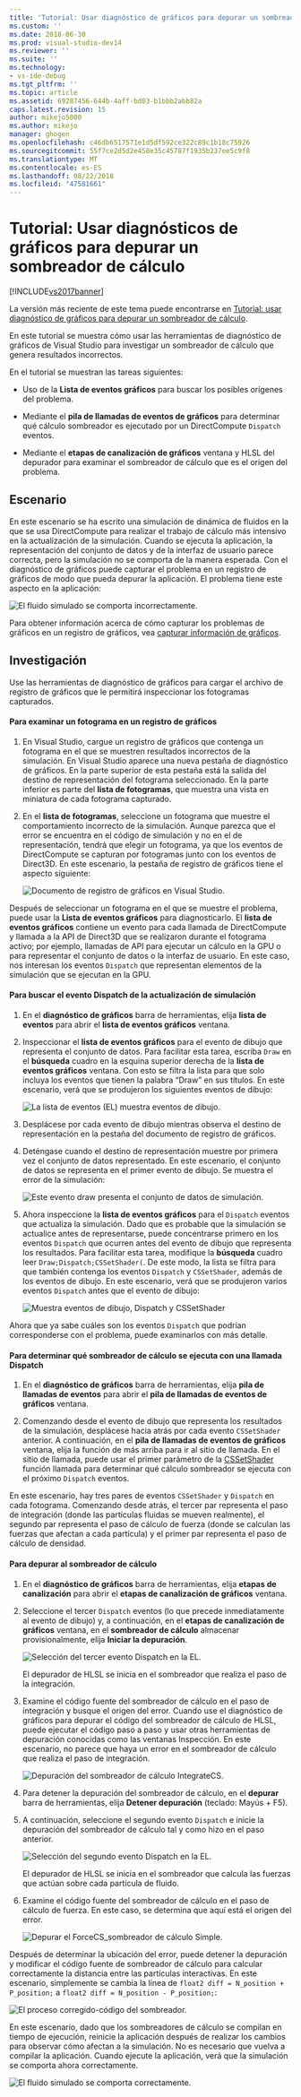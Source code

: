 ```yaml
---
title: 'Tutorial: Usar diagnóstico de gráficos para depurar un sombreador de cálculo | Microsoft Docs'
ms.custom: ''
ms.date: 2018-06-30
ms.prod: visual-studio-dev14
ms.reviewer: ''
ms.suite: ''
ms.technology:
- vs-ide-debug
ms.tgt_pltfrm: ''
ms.topic: article
ms.assetid: 69287456-644b-4aff-bd03-b1bbb2abb82a
caps.latest.revision: 15
author: mikejo5000
ms.author: mikejo
manager: ghogen
ms.openlocfilehash: c46db6517571e1d5df592ce322c89c1b18c75926
ms.sourcegitcommit: 55f7ce2d5d2e458e35c45787f1935b237ee5c9f8
ms.translationtype: MT
ms.contentlocale: es-ES
ms.lasthandoff: 08/22/2018
ms.locfileid: "47581661"
---
```

# <a name="walkthrough-using-graphics-diagnostics-to-debug-a-compute-shader"></a>Tutorial: Usar diagnósticos de gráficos para depurar un sombreador de cálculo
[!INCLUDE[vs2017banner](../includes/vs2017banner.md)]

La versión más reciente de este tema puede encontrarse en [Tutorial: usar diagnóstico de gráficos para depurar un sombreador de cálculo](https://docs.microsoft.com/visualstudio/debugger/graphics/walkthrough-using-graphics-diagnostics-to-debug-a-compute-shader).  
  
En este tutorial se muestra cómo usar las herramientas de diagnóstico de gráficos de Visual Studio para investigar un sombreador de cálculo que genera resultados incorrectos.  
  
 En el tutorial se muestran las tareas siguientes:  
  
-   Uso de la **Lista de eventos gráficos** para buscar los posibles orígenes del problema.  
  
-   Mediante el **pila de llamadas de eventos de gráficos** para determinar qué cálculo sombreador es ejecutado por un DirectCompute `Dispatch` eventos.  
  
-   Mediante el **etapas de canalización de gráficos** ventana y HLSL del depurador para examinar el sombreador de cálculo que es el origen del problema.  
  
## <a name="scenario"></a>Escenario  
 En este escenario se ha escrito una simulación de dinámica de fluidos en la que se usa DirectCompute para realizar el trabajo de cálculo más intensivo en la actualización de la simulación. Cuando se ejecuta la aplicación, la representación del conjunto de datos y de la interfaz de usuario parece correcta, pero la simulación no se comporta de la manera esperada. Con el diagnóstico de gráficos puede capturar el problema en un registro de gráficos de modo que pueda depurar la aplicación. El problema tiene este aspecto en la aplicación:  
  
 ![El fluido simulado se comporta incorrectamente. ](../debugger/media/gfx-diag-demo-compute-shader-fluid-problem.png "gfx_diag_demo_compute_shader_fluid_problem")  
  
 Para obtener información acerca de cómo capturar los problemas de gráficos en un registro de gráficos, vea [capturar información de gráficos](../debugger/capturing-graphics-information.md).  
  
## <a name="investigation"></a>Investigación  
 Use las herramientas de diagnóstico de gráficos para cargar el archivo de registro de gráficos que le permitirá inspeccionar los fotogramas capturados.  
  
#### <a name="to-examine-a-frame-in-a-graphics-log"></a>Para examinar un fotograma en un registro de gráficos  
  
1.  En Visual Studio, cargue un registro de gráficos que contenga un fotograma en el que se muestren resultados incorrectos de la simulación. En Visual Studio aparece una nueva pestaña de diagnóstico de gráficos. En la parte superior de esta pestaña está la salida del destino de representación del fotograma seleccionado. En la parte inferior es parte del **lista de fotogramas**, que muestra una vista en miniatura de cada fotograma capturado.  
  
2.  En el **lista de fotogramas**, seleccione un fotograma que muestre el comportamiento incorrecto de la simulación. Aunque parezca que el error se encuentra en el código de simulación y no en el de representación, tendrá que elegir un fotograma, ya que los eventos de DirectCompute se capturan por fotogramas junto con los eventos de Direct3D. En este escenario, la pestaña de registro de gráficos tiene el aspecto siguiente:  
  
     ![Documento de registro de gráficos en Visual Studio. ](../debugger/media/gfx-diag-demo-compute-shader-fluid-step-1.png "gfx_diag_demo_compute_shader_fluid_step_1")  
  
 Después de seleccionar un fotograma en el que se muestre el problema, puede usar la **Lista de eventos gráficos** para diagnosticarlo. El **lista de eventos gráficos** contiene un evento para cada llamada de DirectCompute y llamada a la API de Direct3D que se realizaron durante el fotograma activo; por ejemplo, llamadas de API para ejecutar un cálculo en la GPU o para representar el conjunto de datos o la interfaz de usuario. En este caso, nos interesan los eventos `Dispatch` que representan elementos de la simulación que se ejecutan en la GPU.  
  
#### <a name="to-find-the-dispatch-event-for-the-simulation-update"></a>Para buscar el evento Dispatch de la actualización de simulación  
  
1.  En el **diagnóstico de gráficos** barra de herramientas, elija **lista de eventos** para abrir el **lista de eventos gráficos** ventana.  
  
2.  Inspeccionar el **lista de eventos gráficos** para el evento de dibujo que representa el conjunto de datos. Para facilitar esta tarea, escriba `Draw` en el **búsqueda** cuadro en la esquina superior derecha de la **lista de eventos gráficos** ventana. Con esto se filtra la lista para que solo incluya los eventos que tienen la palabra “Draw” en sus títulos. En este escenario, verá que se produjeron los siguientes eventos de dibujo:  
  
     ![La lista de eventos &#40;EL&#41; muestra eventos de dibujo. ](../debugger/media/gfx-diag-demo-compute-shader-fluid-step-2.png "gfx_diag_demo_compute_shader_fluid_step_2")  
  
3.  Desplácese por cada evento de dibujo mientras observa el destino de representación en la pestaña del documento de registro de gráficos.  
  
4.  Deténgase cuando el destino de representación muestre por primera vez el conjunto de datos representado. En este escenario, el conjunto de datos se representa en el primer evento de dibujo. Se muestra el error de la simulación:  
  
     ![Este evento draw presenta el conjunto de datos de simulación. ](../debugger/media/gfx-diag-demo-compute-shader-fluid-step-3.png "gfx_diag_demo_compute_shader_fluid_step_3")  
  
5.  Ahora inspeccione la **lista de eventos gráficos** para el `Dispatch` eventos que actualiza la simulación. Dado que es probable que la simulación se actualice antes de representarse, puede concentrarse primero en los eventos `Dispatch` que ocurren antes del evento de dibujo que representa los resultados. Para facilitar esta tarea, modifique la **búsqueda** cuadro leer `Draw;Dispatch;CSSetShader(`. De este modo, la lista se filtra para que también contenga los eventos `Dispatch` y `CSSetShader`, además de los eventos de dibujo. En este escenario, verá que se produjeron varios eventos `Dispatch` antes que el evento de dibujo:  
  
     ![Muestra eventos de dibujo, Dispatch y CSSetShader](../debugger/media/gfx-diag-demo-compute-shader-fluid-step-4.png "gfx_diag_demo_compute_shader_fluid_step_4")  
  
 Ahora que ya sabe cuáles son los eventos `Dispatch` que podrían corresponderse con el problema, puede examinarlos con más detalle.  
  
#### <a name="to-determine-which-compute-shader-a-dispatch-call-executes"></a>Para determinar qué sombreador de cálculo se ejecuta con una llamada Dispatch  
  
1.  En el **diagnóstico de gráficos** barra de herramientas, elija **pila de llamadas de eventos** para abrir el **pila de llamadas de eventos de gráficos** ventana.  
  
2.  Comenzando desde el evento de dibujo que representa los resultados de la simulación, desplácese hacia atrás por cada evento `CSSetShader` anterior. A continuación, en el **pila de llamadas de eventos de gráficos** ventana, elija la función de más arriba para ir al sitio de llamada. En el sitio de llamada, puede usar el primer parámetro de la [CSSetShader](http://msdn.microsoft.com/library/ff476402.aspx) función llamada para determinar qué cálculo sombreador se ejecuta con el próximo `Dispatch` eventos.  
  
 En este escenario, hay tres pares de eventos `CSSetShader` y `Dispatch` en cada fotograma. Comenzando desde atrás, el tercer par representa el paso de integración (donde las partículas fluidas se mueven realmente), el segundo par representa el paso de cálculo de fuerza (donde se calculan las fuerzas que afectan a cada partícula) y el primer par representa el paso de cálculo de densidad.  
  
#### <a name="to-debug-the-compute-shader"></a>Para depurar al sombreador de cálculo  
  
1.  En el **diagnóstico de gráficos** barra de herramientas, elija **etapas de canalización** para abrir el **etapas de canalización de gráficos** ventana.  
  
2.  Seleccione el tercer `Dispatch` eventos (lo que precede inmediatamente al evento de dibujo) y, a continuación, en el **etapas de canalización de gráficos** ventana, en el **sombreador de cálculo** almacenar provisionalmente, elija  **Iniciar la depuración**.  
  
     ![Selección del tercer evento Dispatch en la EL.](../debugger/media/gfx-diag-demo-compute-shader-fluid-step-6.png "gfx_diag_demo_compute_shader_fluid_step_6")  
  
     El depurador de HLSL se inicia en el sombreador que realiza el paso de la integración.  
  
3.  Examine el código fuente del sombreador de cálculo en el paso de integración y busque el origen del error. Cuando use el diagnóstico de gráficos para depurar el código del sombreador de cálculo de HLSL, puede ejecutar el código paso a paso y usar otras herramientas de depuración conocidas como las ventanas Inspección. En este escenario, no parece que haya un error en el sombreador de cálculo que realiza el paso de integración.  
  
     ![Depuración del sombreador de cálculo IntegrateCS. ](../debugger/media/gfx-diag-demo-compute-shader-fluid-step-7.png "gfx_diag_demo_compute_shader_fluid_step_7")  
  
4.  Para detener la depuración del sombreador de cálculo, en el **depurar** barra de herramientas, elija **Detener depuración** (teclado: Mayús + F5).  
  
5.  A continuación, seleccione el segundo evento `Dispatch` e inicie la depuración del sombreador de cálculo tal y como hizo en el paso anterior.  
  
     ![Selección del segundo evento Dispatch en la EL.](../debugger/media/gfx-diag-demo-compute-shader-fluid-step-8.png "gfx_diag_demo_compute_shader_fluid_step_8")  
  
     El depurador de HLSL se inicia en el sombreador que calcula las fuerzas que actúan sobre cada partícula de fluido.  
  
6.  Examine el código fuente del sombreador de cálculo en el paso de cálculo de fuerza. En este caso, se determina que aquí está el origen del error.  
  
     ![Depurar el ForceCS&#95;sombreador de cálculo Simple. ](../debugger/media/gfx-diag-demo-compute-shader-fluid-step-9.png "gfx_diag_demo_compute_shader_fluid_step_9")  
  
 Después de determinar la ubicación del error, puede detener la depuración y modificar el código fuente de sombreador de cálculo para calcular correctamente la distancia entre las partículas interactivas. En este escenario, simplemente se cambia la línea de `float2 diff = N_position + P_position;` a `float2 diff = N_position - P_position;`:  
  
 ![El proceso corregido&#45;código del sombreador. ](../debugger/media/gfx-diag-demo-compute-shader-fluid-step-10.png "gfx_diag_demo_compute_shader_fluid_step_10")  
  
 En este escenario, dado que los sombreadores de cálculo se compilan en tiempo de ejecución, reinicie la aplicación después de realizar los cambios para observar cómo afectan a la simulación. No es necesario que vuelva a compilar la aplicación. Cuando ejecute la aplicación, verá que la simulación se comporta ahora correctamente.  
  
 ![El fluido simulado se comporta correctamente. ](../debugger/media/gfx-diag-demo-compute-shader-fluid-resolution.png "gfx_diag_demo_compute_shader_fluid_resolution")



